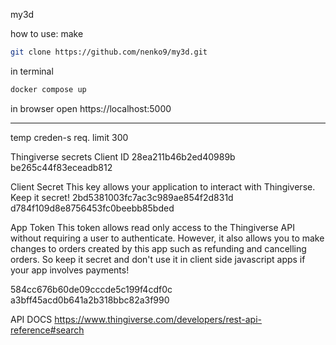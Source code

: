 my3d

how to use:
make 
```sh
git clone https://github.com/nenko9/my3d.git
```
in terminal
```sh
docker compose up
```
in browser open https://localhost:5000

---
temp creden-s
req. limit 300

Thingiverse secrets
Client ID
28ea211b46b2ed40989b
be265c44f83eceadb812

Client Secret
This key allows your application to interact with Thingiverse. Keep it secret!
2bd5381003fc7ac3c989ae854f2d831d
d784f109d8e8756453fc0beebb85bded

App Token
This token allows read only access to the Thingiverse API without requiring a user to authenticate. However, it also allows you to make changes to orders created by this app such as refunding and cancelling orders. So keep it secret and don't use it in client side javascript apps if your app involves payments!

584cc676b60de09cccde5c199f4cdf0c
a3bff45acd0b641a2b318bbc82a3f990

API DOCS
https://www.thingiverse.com/developers/rest-api-reference#search
